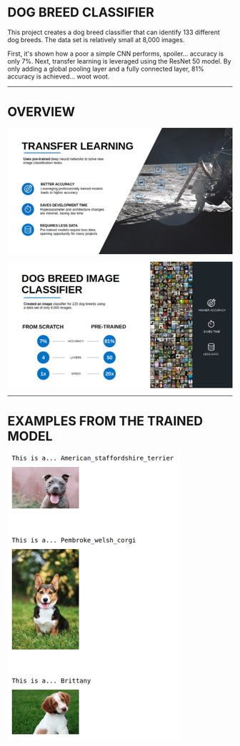 # DOG BREED CLASSIFIER

This project creates a dog breed classifier that can identify 133 different dog breeds.
The data set is relatively small at 8,000 images.

First, it's shown how a poor a simple CNN performs, spoiler... accuracy is only 7%.
Next, transfer learning is leveraged using the ResNet 50 model. By only adding a global pooling layer and a fully
connected layer, 81% accuracy is achieved... woot woot.

---
# OVERVIEW
![slide1](https://github.com/kdeneweth3/dog_breed_classifier/blob/master/transfer_learning_deck_pic.jpg)

![slide2](https://github.com/kdeneweth3/dog_breed_classifier/blob/master/transfer_learning_deck_pic2.jpg)

---
# EXAMPLES FROM THE TRAINED MODEL
![examples](https://github.com/kdeneweth3/dog_breed_classifier/blob/master/examples.jpg)
